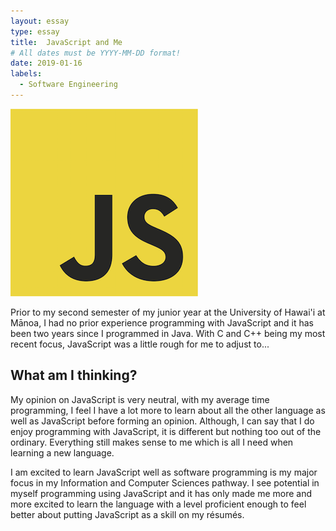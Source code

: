 ```yaml
---
layout: essay
type: essay
title:  JavaScript and Me
# All dates must be YYYY-MM-DD format!
date: 2019-01-16
labels:
  - Software Engineering
---
```


<img class="ui tiny left circular floated image" src="../images/jslogo.png">

  Prior to my second semester of my junior year at the University of Hawai'i at Mānoa, I had no prior experience programming with JavaScript and it has been two years since I programmed in Java. With C and C++ being my most recent focus, JavaScript was a little rough for me to adjust to...
  
  ## What am I thinking? 
  
  My opinion on JavaScript is very neutral, with my average time programming, I feel I have a lot more to learn about all the other language as well as JavaScript before forming an opinion. Although, I can say that I do enjoy programming with JavaScript, it is different but nothing too out of the ordinary. Everything still makes sense to me which is all I need when learning a new language.
  
  I am excited to learn JavaScript well as software programming is my major focus in my Information and Computer Sciences pathway. I see potential in myself programming using JavaScript and it has only made me more and more excited to learn the language with a level proficient enough to feel better about putting JavaScript as a skill on my résumés.
